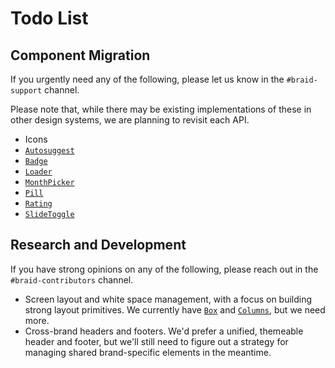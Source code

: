# Todo List

## Component Migration

If you urgently need any of the following, please let us know in the `#braid-support` channel.

Please note that, while there may be existing implementations of these in other design systems, we are planning to revisit each API.

- Icons
- [`Autosuggest`](https://seek-oss.github.io/seek-style-guide/autosuggest)
- [`Badge`](https://seek-oss.github.io/seek-style-guide/badge)
- [`Loader`](https://seek-oss.github.io/seek-style-guide/loader)
- [`MonthPicker`](https://seek-oss.github.io/seek-style-guide/monthpicker)
- [`Pill`](https://seek-oss.github.io/seek-style-guide/pill)
- [`Rating`](https://seek-oss.github.io/seek-style-guide/rating)
- [`SlideToggle`](https://seek-oss.github.io/seek-style-guide/slidetoggle)

## Research and Development

If you have strong opinions on any of the following, please reach out in the `#braid-contributors` channel.

- Screen layout and white space management, with a focus on building strong layout primitives. We currently have [`Box`](https://seek-oss.github.io/braid-design-system/components/Box) and [`Columns`](https://seek-oss.github.io/braid-design-system/components/Columns), but we need more.
- Cross-brand headers and footers. We'd prefer a unified, themeable header and footer, but we'll still need to figure out a strategy for managing shared brand-specific elements in the meantime.
